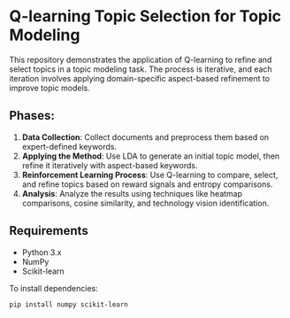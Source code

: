 # Q-learning Topic Selection for Topic Modeling

This repository demonstrates the application of Q-learning to refine and select topics in a topic modeling task. The process is iterative, and each iteration involves applying domain-specific aspect-based refinement to improve topic models.

## Phases:

1. **Data Collection**: Collect documents and preprocess them based on expert-defined keywords.
2. **Applying the Method**: Use LDA to generate an initial topic model, then refine it iteratively with aspect-based keywords.
3. **Reinforcement Learning Process**: Use Q-learning to compare, select, and refine topics based on reward signals and entropy comparisons.
4. **Analysis**: Analyze the results using techniques like heatmap comparisons, cosine similarity, and technology vision identification.

## Requirements

- Python 3.x
- NumPy
- Scikit-learn

To install dependencies:
```bash
pip install numpy scikit-learn
